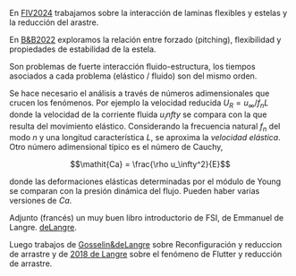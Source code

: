 En [FIV2024](papers/FIV2024_dadamo_godoy.pdf) trabajamos sobre la interacción de laminas flexibles y estelas y la reducción del arastre.

En [B&B2022](papers/D’Adamo_2022_Bioinspir._Biomim._17_045002.pdf) exploramos la relación entre forzado (pitching), flexibilidad y propiedades de estabilidad de la estela.


Son problemas de fuerte interacción fluido-estructura, los tiempos asociados a cada problema (elástico / fluido) son del mismo orden.

Se hace necesario el análisis a través de números adimensionales que crucen los fenómenos. Por ejemplo la velocidad reducida $U_R= u_\infty / f_n L$ donde la velocidad de la corriente fluida $u_infty$ se compara con la que resulta del movimiento elástico. Considerando la frecuencia natural $f_n$ del modo *n* y una longitud característica $L$, se aproxima la *velocidad elástica*.
Otro número adimensional típico es el número de Cauchy,

$$\mathit{Ca} = \frac{\rho u_\infty^2}{E}$$

donde las deformaciones elásticas determinadas por el módulo de Young se comparan con la presión dinámica del flujo. Pueden haber varias versiones de $\mathit{Ca}$.

Adjunto (francés) un muy buen libro introductorio de FSI, de Emmanuel de Langre. [deLangre](papers/de_langre.pdf).

Luego  trabajos de [Gosselin&deLangre](papers/Gosselinetal2009dragreduction.pdf) sobre Reconfiguración y reduccion de arrastre y de [2018 de Langre](papers/delangre2018.pdf) sobre el fenómeno de Flutter y reducción de arrastre.

